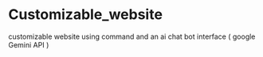 # Customizable_website
customizable website using command and an ai chat bot interface ( google Gemini API )
